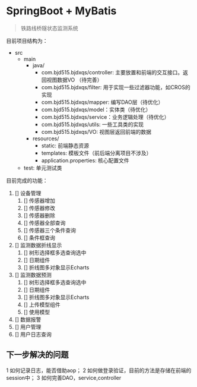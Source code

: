 # SpringBoot + MyBatis 
> 铁路线桥隧状态监测系统

目前项目结构为：

* src
    * main
        * java/
            * com.bjd515.bjdxqs/controller: 主要放置和前端的交互接口。返回视图数据VO （待完善）
            * com.bjd515.bjdxqs/filter: 用于实现一些过滤器功能，如CROS的实现
            * com.bjd515.bjdxqs/mapper: 编写DAO层（待优化）
            * com.bjd515.bjdxqs/model：实体类（待优化）
            * com.bjd515.bjdxqs/service：业务逻辑处理（待优化）
            * com.bjd515.bjdxqs/utils: 一些工具类的实现
            * com.bjd515.bjdxqs/VO: 视图层返回前端的数据
        * resources/
            * static: 前端静态资源
            * templates: 模板文件（前后端分离项目不涉及）
            * application.properties: 核心配置文件
    * test: 单元测试类

目前完成的功能：
1. [] 设备管理 <br>
   1. [] 传感器增加
   2. [] 传感器修改
   3. [] 传感器删除
   4. [] 传感器全部查询
   5. [] 传感器三个条件查询
   6. [] 条件框查询
2. [] 监测数据折线显示
    1. [] 树形选择框多选查询选中
    2. [] 日期组件
    3. [] 折线图多对象显示Echarts
3. [] 监测数据预测
     1. [] 树形选择框多选查询选中
     2. [] 日期组件
     3. [] 折线图多对象显示Echarts
     4. [] 上传模型组件
     5. [] 使用模型
4. [] 数据报警
5. [] 用户管理
6. [] 用户日志查询

## 下一步解决的问题

1 如何记录日志，能否借助aop；
2 如何做登录验证，目前的方法是存储在前端的session中；
3 如何完善DAO，service,controller